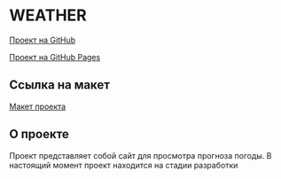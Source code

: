 # WEATHER
[Проект на GitHub](https://github.com/nikita-pugachev/weather.git)

[Проект на GitHub Pages](https://nikita-pugachev.github.io/weather/)

## Ссылка на макет
[Макет проекта](https://www.figma.com/design/2Np86yN60iuCjdAAFQu3jA/%D0%A1%D0%B0%D0%B9%D1%82-%D0%BF%D0%BE%D0%B3%D0%BE%D0%B4%D1%8B?node-id=0-1&t=xdnlI7clFslejW3i-1)

## О проекте
Проект представляет собой сайт для просмотра прогноза погоды. В настоящий момент проект находится на стадии разработки